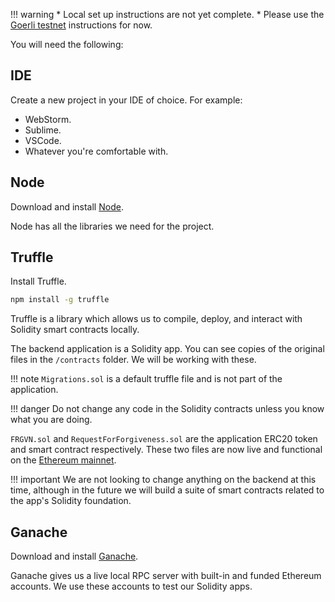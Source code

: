 !!! warning
    * Local set up instructions are not yet complete. 
    * Please use the [Goerli testnet](/goerli/prerequisites) instructions for now.


You will need the following:

## IDE

Create a new project in your IDE of choice. For example:

* WebStorm.
* Sublime.
* VSCode.
* Whatever you're comfortable with.

## Node

Download and install [Node](https://nodejs.org/en/download/).

Node has all the libraries we need for the project.

## Truffle

Install Truffle.

```bash
npm install -g truffle
```

Truffle is a library which allows us to compile, deploy, and interact with Solidity smart contracts locally.

The backend application is a Solidity app. You can see copies of the original files in the `/contracts` folder. We will be working with these.

!!! note
    `Migrations.sol` is a default truffle file and is not part of the application.

!!! danger
    Do not change any code in the Solidity contracts unless you know what you are doing.

`FRGVN.sol` and `RequestForForgiveness.sol` are the application ERC20 token and smart contract respectively. These two files are now live and functional on the [Ethereum mainnet](https://etherscan.io/token/0x9d29f93e0a4c0bc5ac1e13d5b72038f35c81f325). 

!!! important
    We are not looking to change anything on the backend at this time, although in the future we will build a suite of smart contracts related to the app's Solidity foundation.

## Ganache

Download and install [Ganache](https://trufflesuite.com/ganache/).

Ganache gives us a live local RPC server with built-in and funded Ethereum accounts. We use these accounts to test our Solidity apps.



